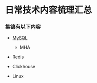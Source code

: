 # 日常技术内容梳理汇总
### 集锦有以下内容
- [MySQL](https://github.com/Warding/Records/tree/master/MySql)

  - MHA
  
- Redis

- Clickhouse
- Linux
